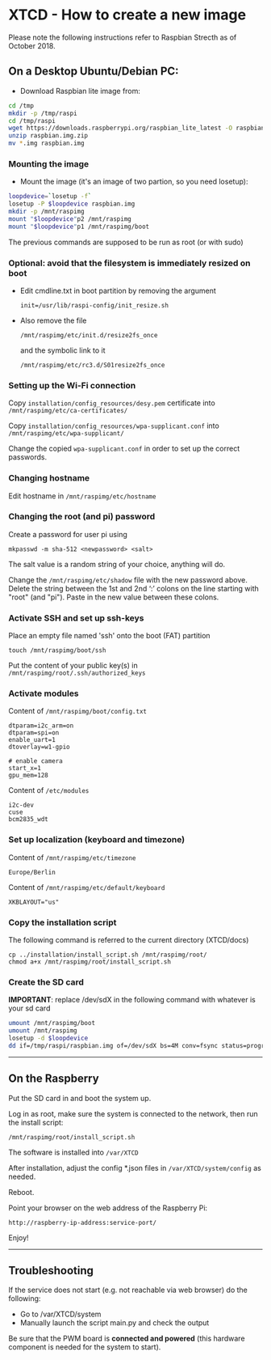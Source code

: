 # XTCD - How to create a new image

Please note the following instructions refer to Raspbian Strecth as of October 2018.

## On a Desktop Ubuntu/Debian PC:

- Download Raspbian lite image from:

```bash
cd /tmp
mkdir -p /tmp/raspi
cd /tmp/raspi
wget https://downloads.raspberrypi.org/raspbian_lite_latest -O raspbian.img.zip
unzip raspbian.img.zip
mv *.img raspbian.img
```

### Mounting the image 

- Mount the image (it's an image of two partion, so you need losetup):

```bash
loopdevice=`losetup -f`
losetup -P $loopdevice raspbian.img
mkdir -p /mnt/raspimg
mount "$loopdevice"p2 /mnt/raspimg
mount "$loopdevice"p1 /mnt/raspimg/boot
```

The previous commands are supposed to be run as root (or with sudo)

### Optional: avoid that the filesystem is immediately resized on boot

- Edit cmdline.txt in boot partition by removing the argument

	`init=/usr/lib/raspi-config/init_resize.sh`

- Also remove the file

	`/mnt/raspimg/etc/init.d/resize2fs_once`

	and the symbolic link to it

	`/mnt/raspimg/etc/rc3.d/S01resize2fs_once`

### Setting up the Wi-Fi connection 

Copy `installation/config_resources/desy.pem` certificate into `/mnt/raspimg/etc/ca-certificates/`

Copy `installation/config_resources/wpa-supplicant.conf` into `/mnt/raspimg/etc/wpa-supplicant/`

Change the copied `wpa-supplicant.conf` in order to set up the correct passwords.

### Changing hostname

Edit hostname in `/mnt/raspimg/etc/hostname`

### Changing the root (and pi) password

Create a password for user pi using 

	mkpasswd -m sha-512 <newpassword> <salt> 

The salt value is a random string of your choice, anything will do.

Change the `/mnt/raspimg/etc/shadow` file with the new password above. Delete the string between the 1st and 2nd ‘:’ colons on the line starting with "root" (and "pi"). Paste in the new value between these colons.

### Activate SSH and set up ssh-keys


Place an empty file named 'ssh' onto the boot (FAT) partition

	touch /mnt/raspimg/boot/ssh

Put the content of your public key(s) in `/mnt/raspimg/root/.ssh/authorized_keys`

### Activate modules

Content of `/mnt/raspimg/boot/config.txt`

	dtparam=i2c_arm=on
	dtparam=spi=on
	enable_uart=1
	dtoverlay=w1-gpio

	# enable camera
	start_x=1
	gpu_mem=128

Content of `/etc/modules`

	i2c-dev
	cuse
	bcm2835_wdt


### Set up localization (keyboard and timezone)

Content of `/mnt/raspimg/etc/timezone`

	Europe/Berlin

Content of `/mnt/raspimg/etc/default/keyboard`

	XKBLAYOUT="us"


### Copy the installation script

The following command is referred to the current directory (XTCD/docs)
	
	cp ../installation/install_script.sh /mnt/raspimg/root/
	chmod a+x /mnt/raspimg/root/install_script.sh


### Create the SD card

**IMPORTANT**: replace /dev/sdX in the following command with whatever is your sd card

```bash
umount /mnt/raspimg/boot
umount /mnt/raspimg
losetup -d $loopdevice
dd if=/tmp/raspi/raspbian.img of=/dev/sdX bs=4M conv=fsync status=progress
```

----------------------------------------------------------------------------

## On the Raspberry	

Put the SD card in and boot the system up.

Log in as root, make sure the system is connected to the network, then run the install script:

	/mnt/raspimg/root/install_script.sh

The software is installed into `/var/XTCD`

After installation, adjust the config *.json files in `/var/XTCD/system/config` as needed.

Reboot.

Point your browser on the web address of the Raspberry Pi:

	http://raspberry-ip-address:service-port/

Enjoy!

-----------------------------------------------------------------------------

## Troubleshooting

If the service does not start (e.g. not reachable via web browser) do the following:

- Go to /var/XTCD/system
- Manually launch the script main.py and check the output

Be sure that the PWM board is **connected and powered** (this hardware component is needed for the system to start).


